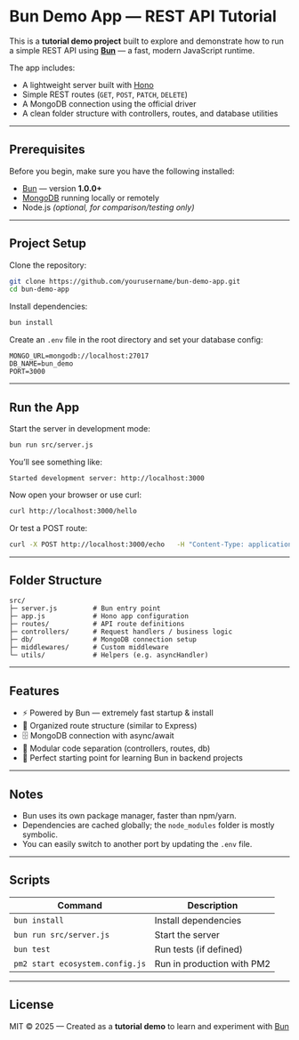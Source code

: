 # Bun Demo App — REST API Tutorial

This is a **tutorial demo project** built to explore and demonstrate how to run a simple REST API using **[Bun](https://bun.sh)** — a fast, modern JavaScript runtime.

The app includes:
- A lightweight server built with [Hono](https://hono.dev)
- Simple REST routes (`GET`, `POST`, `PATCH`, `DELETE`)
- A MongoDB connection using the official driver
- A clean folder structure with controllers, routes, and database utilities

---

## Prerequisites

Before you begin, make sure you have the following installed:

- [Bun](https://bun.sh) — version **1.0.0+**
- [MongoDB](https://www.mongodb.com/) running locally or remotely
- Node.js *(optional, for comparison/testing only)*

---

## Project Setup

Clone the repository:

```bash
git clone https://github.com/yourusername/bun-demo-app.git
cd bun-demo-app
```

Install dependencies:

```bash
bun install
```

Create an `.env` file in the root directory and set your database config:

```env
MONGO_URL=mongodb://localhost:27017
DB_NAME=bun_demo
PORT=3000
```

---

## Run the App

Start the server in development mode:

```bash
bun run src/server.js
```

You’ll see something like:

```
Started development server: http://localhost:3000
```

Now open your browser or use curl:

```bash
curl http://localhost:3000/hello
```

Or test a POST route:

```bash
curl -X POST http://localhost:3000/echo   -H "Content-Type: application/json"   -d '{"name":"BunUser"}'
```

---

## Folder Structure

```
src/
├─ server.js         # Bun entry point
├─ app.js            # Hono app configuration
├─ routes/           # API route definitions
├─ controllers/      # Request handlers / business logic
├─ db/               # MongoDB connection setup
├─ middlewares/      # Custom middleware
└─ utils/            # Helpers (e.g. asyncHandler)
```

---

## Features

- ⚡️ Powered by Bun — extremely fast startup & install
- 🧭 Organized route structure (similar to Express)
- 🗄 MongoDB connection with async/await
- 🧱 Modular code separation (controllers, routes, db)
- 🧪 Perfect starting point for learning Bun in backend projects

---

## Notes

- Bun uses its own package manager, faster than npm/yarn.
- Dependencies are cached globally; the `node_modules` folder is mostly symbolic.
- You can easily switch to another port by updating the `.env` file.

---

## Scripts

| Command | Description |
|----------|-------------|
| `bun install` | Install dependencies |
| `bun run src/server.js` | Start the server |
| `bun test` | Run tests (if defined) |
| `pm2 start ecosystem.config.js` | Run in production with PM2 |

---

## License

MIT © 2025 — Created as a **tutorial demo** to learn and experiment with [Bun](https://bun.sh)
